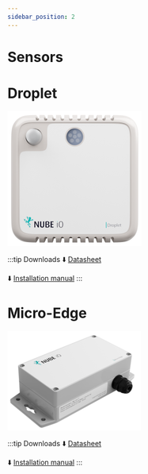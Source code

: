 ```yaml
---
sidebar_position: 2
---
```



# Sensors

# Droplet

![max200px](../img/droplet.png)

:::tip Downloads
:arrow_down: [Datasheet](https://raw.githubusercontent.com/NubeIO/rubix-docs/master/pdfs/hardware/lora-sensors/droplet/Wireless_Droplet_Sensors_Datasheet_20220201.pdf)


:arrow_down: [Installation manual](https://raw.githubusercontent.com/NubeIO/rubix-docs/master/pdfs/hardware/lora-sensors/droplet/Wireless_Droplet_Sensors_Installation_and_User_Manual_20220112.pdf)
:::

# Micro-Edge

![max200px](../img/micro-edge.png)

:::tip Downloads
:arrow_down: [Datasheet](https://raw.githubusercontent.com/NubeIO/rubix-docs/master/pdfs/hardware/lora-sensors/micro-edge/Wireless_MicroEdge_Sensor_Datasheet_20230307.pdf)


:arrow_down: [Installation manual](https://raw.githubusercontent.com/NubeIO/rubix-docs/master/pdfs/hardware/lora-sensors/micro-edge/Wireless_MicroEdge_Sensor_Installation_and_User_Manual_20220112.pdf)
:::